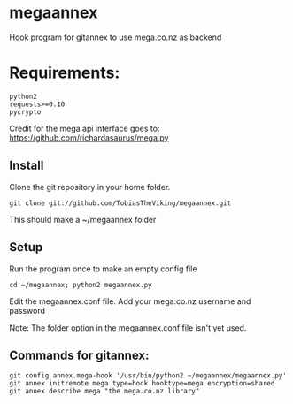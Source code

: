 megaannex
=========

Hook program for gitannex to use mega.co.nz as backend

# Requirements:

    python2
    requests>=0.10
    pycrypto

Credit for the mega api interface goes to: https://github.com/richardasaurus/mega.py 

## Install
Clone the git repository in your home folder.

    git clone git://github.com/TobiasTheViking/megaannex.git 

This should make a ~/megaannex folder

## Setup
Run the program once to make an empty config file

    cd ~/megaannex; python2 megaannex.py

Edit the megaannex.conf file. Add your mega.co.nz username and password

Note: The folder option in the megaannex.conf file isn't yet used. 

## Commands for gitannex:

    git config annex.mega-hook '/usr/bin/python2 ~/megaannex/megaannex.py'
    git annex initremote mega type=hook hooktype=mega encryption=shared
    git annex describe mega "the mega.co.nz library"
